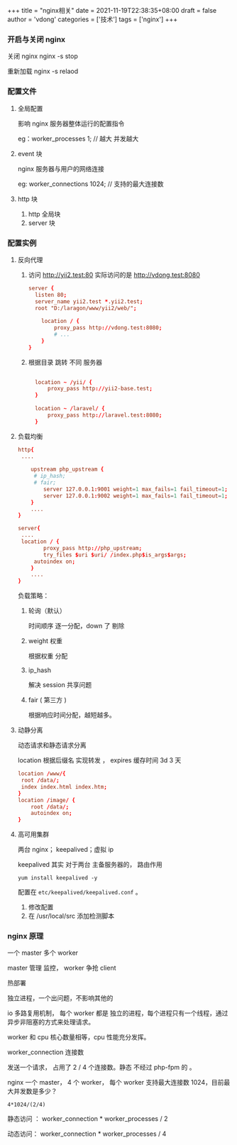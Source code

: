 +++
title = "nginx相关"
date = 2021-11-19T22:38:35+08:00
draft = false
author = 'vdong'
categories = ['技术']
tags = ['nginx']
+++
### 开启与关闭 nginx

关闭 nginx
nginx -s stop

重新加载
nginx -s relaod

### 配置文件

1. 全局配置

   影响 nginx 服务器整体运行的配置指令

   eg：worker_processes 1;  // 越大 并发越大 

2. event 块

   nginx 服务器与用户的网络连接

   eg: worker_connections 1024;  // 支持的最大连接数

3. http 块

   1. http 全局块
   2. server 块

### 配置实例

1. 反向代理

   1. 访问 http://yii2.test:80 实际访问的是 http://vdong.test:8080   

      ```conf
      server {
      	listen 80;
      	server_name yii2.test *.yii2.test;
      	root "D:/laragon/www/yii2/web/";
          
          location / {
              proxy_pass http://vdong.test:8080;
              # ...
          }
      }
      ```

   2. 根据目录 跳转 不同 服务器

      ```conf
      	
      	location ~ /yii/ {
      		proxy_pass http://yii2-base.test;
      	}
      	
      	location ~ /laravel/ {
      		proxy_pass http://laravel.test:8080;
      	}
      ```

2. 负载均衡

   ```conf
   http{
   	....
   	
       upstream php_upstream {
       	# ip_hash;
       	# fair;
           server 127.0.0.1:9001 weight=1 max_fails=1 fail_timeout=1;
           server 127.0.0.1:9002 weight=1 max_fails=1 fail_timeout=1;
       }
       ....
   }
   
   server{
   	....
   	location / {
           proxy_pass http://php_upstream;
           try_files $uri $uri/ /index.php$is_args$args;
   		autoindex on;
       }
       ....
   }
   
   ```

   负载策略：

   1. 轮询（默认）

      时间顺序 逐一分配，down 了 剔除

   2. weight 权重

      根据权重 分配

   3. ip_hash 

      解决 session 共享问题

   4. fair ( 第三方 )

      根据响应时间分配，越短越多。

3. 动静分离

   动态请求和静态请求分离

   location 根据后缀名 实现转发 ， expires 缓存时间 3d  3 天

   ```conf
   location /www/{
   	root /data/;
   	index index.html index.htm;
   }
   location /image/ {
       root /data/;
       autoindex on;
   }
   ```

   

4. 高可用集群

   两台 nginx； keepalived；虚拟 ip  

   keepalived 其实 对于两台 主备服务器的， 路由作用 

   ```shell
   yum install keepalived -y
   ```

   配置在 `etc/keepalived/keepalived.conf` 。

   1. 修改配置
   2. 在 /usr/local/src 添加检测脚本

### nginx 原理

一个 master 多个 worker

master 管理 监控， worker 争抢 client

热部署

独立进程，一个出问题，不影响其他的

io 多路复用机制， 每个 worker 都是 独立的进程，每个进程只有一个线程，通过异步非阻塞的方式来处理请求。

worker 和 cpu 核心数量相等，cpu 性能充分发挥。

worker_connection 连接数

发送一个请求， 占用了 2 / 4 个连接数。静态 不经过 php-fpm 的 。

nginx 一个 master， 4 个 worker，  每个 worker 支持最大连接数 1024，目前最大并发数是多少？

`4*1024/(2/4)`

静态访问 ： worker_connection * worker_processes / 2

动态访问： worker_connection * worker_processes / 4